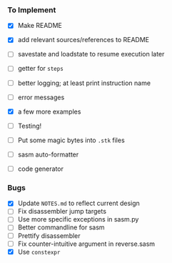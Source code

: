
### To Implement

 - [x] Make README
 - [x] add relevant sources/references to README
 - [ ] savestate and loadstate to resume execution later
 - [ ] getter for `steps`
 - [ ] better logging; at least print instruction name
 - [ ] error messages
 - [x] a few more examples
 - [ ] Testing!
 - [ ] Put some magic bytes into `.stk` files
 - [ ] sasm auto-formatter

 - [ ] code generator


### Bugs

 - [x] Update `NOTES.md` to reflect current design
 - [ ] Fix disassembler jump targets
 - [ ] Use more specific exceptions in sasm.py
 - [ ] Better commandline for sasm
 - [ ] Prettify disassembler
 - [ ] Fix counter-intuitive argument in reverse.sasm
 - [x] Use `constexpr`
